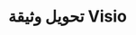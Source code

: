 ﻿---
title: تحويل وثيقة Visio
linktitle: تحويل وثيقة Visio
type: docs
weight: 40
url: /ar/python-java/converting/
description: يحتوي هذا القسم على وصف لجميع الخيارات الممكنة لتحويل مستندات Visio باستخدام Aspose.Diagram لـ Python via Java.
---
